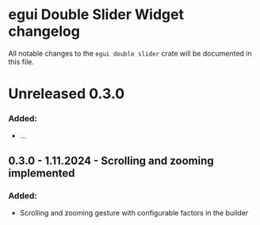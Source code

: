 # egui Double Slider Widget changelog

All notable changes to the `egui double slider` crate will be documented in this file.

# Unreleased 0.3.0

### Added:

* ...

## 0.3.0 - 1.11.2024 - Scrolling and zooming implemented

### Added:

* Scrolling and zooming gesture with configurable factors in the builder


